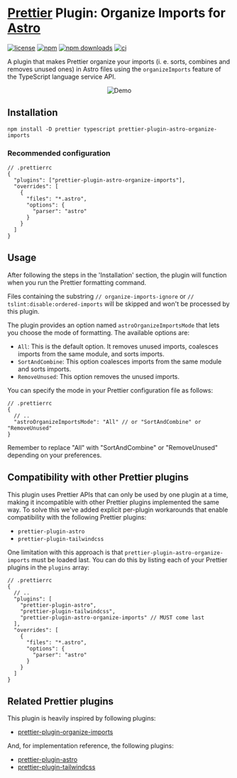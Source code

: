 # [Prettier](https://prettier.io/) Plugin: Organize Imports for [Astro](https://astro.build/)

[![license](https://img.shields.io/github/license/ne-oki/prettier-plugin-astro-organize-imports)](https://github.com/ne-oki/prettier-plugin-astro-organize-imports/blob/main/LICENSE)
[![npm](https://img.shields.io/npm/v/prettier-plugin-astro-organize-imports.svg)](https://www.npmjs.com/package/prettier-plugin-astro-organize-imports)
[![npm downloads](https://img.shields.io/npm/dm/prettier-plugin-astro-organize-imports)](https://www.npmjs.com/package/prettier-plugin-astro-organize-imports)
[![ci](https://github.com/ne-oki/prettier-plugin-astro-organize-imports/actions/workflows/ci.yml/badge.svg)](https://github.com/ne-oki/prettier-plugin-astro-organize-imports/actions/workflows/ci.yml)

A plugin that makes Prettier organize your imports (i. e. sorts, combines and removes unused ones) in Astro files using the `organizeImports` feature of the TypeScript language service API.

<p align="center">
  <img src="assets/images/demo.gif" alt="Demo" />
</p>

## Installation

```shell
npm install -D prettier typescript prettier-plugin-astro-organize-imports
```

### Recommended configuration

<!-- prettier-ignore -->
```json5
// .prettierrc
{
  "plugins": ["prettier-plugin-astro-organize-imports"],
  "overrides": [
    {
      "files": "*.astro",
      "options": {
        "parser": "astro"
      }
    }
  ]
}
```

<!-- prettier-ignore-end -->

## Usage

After following the steps in the 'Installation' section, the plugin will function when you run the Prettier formatting command.

Files containing the substring `// organize-imports-ignore` or `// tslint:disable:ordered-imports` will be skipped and won't be processed by this plugin.

The plugin provides an option named `astroOrganizeImportsMode` that lets you choose the mode of formatting. The available options are:

- `All`: This is the default option. It removes unused imports, coalesces imports from the same module, and sorts imports.
- `SortAndCombine`: This option coalesces imports from the same module and sorts imports.
- `RemoveUnused`: This option removes the unused imports.

You can specify the mode in your Prettier configuration file as follows:

<!-- prettier-ignore -->
```json5
// .prettierrc
{
  // ..
  "astroOrganizeImportsMode": "All" // or "SortAndCombine" or "RemoveUnused"
}
```

<!-- prettier-ignore-end -->

Remember to replace "All" with "SortAndCombine" or "RemoveUnused" depending on your preferences.

## Compatibility with other Prettier plugins

This plugin uses Prettier APIs that can only be used by one plugin at a time, making it incompatible with other Prettier plugins implemented the same way. To solve this we've added explicit per-plugin workarounds that enable compatibility with the following Prettier plugins:

- `prettier-plugin-astro`
- `prettier-plugin-tailwindcss`

One limitation with this approach is that `prettier-plugin-astro-organize-imports` must be loaded last. You can do this by listing each of your Prettier plugins in the `plugins` array:

<!-- prettier-ignore -->
```json5
// .prettierrc
{
  // ..
  "plugins": [
    "prettier-plugin-astro",
    "prettier-plugin-tailwindcss",
    "prettier-plugin-astro-organize-imports" // MUST come last
  ],
  "overrides": [
    {
      "files": "*.astro",
      "options": {
        "parser": "astro"
      }
    }
  ]
}
```

<!-- prettier-ignore-end -->

## Related Prettier plugins

This plugin is heavily inspired by following plugins:

- [prettier-plugin-organize-imports](https://github.com/simonhaenisch/prettier-plugin-organize-imports)

And, for implementation reference, the following plugins:

- [prettier-plugin-astro](https://github.com/withastro/prettier-plugin-astro)
- [prettier-plugin-tailwindcss](https://github.com/tailwindlabs/prettier-plugin-tailwindcss)
